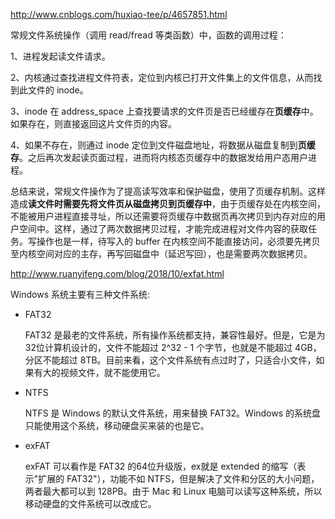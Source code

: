 
http://www.cnblogs.com/huxiao-tee/p/4657851.html

常规文件系统操作（调用 read/fread 等类函数）中，函数的调用过程：

1、进程发起读文件请求。

2、内核通过查找进程文件符表，定位到内核已打开文件集上的文件信息，从而找到此文件的 inode。

3、inode 在 address_space 上查找要请求的文件页是否已经缓存在**页缓存**中。如果存在，则直接返回这片文件页的内容。

4、如果不存在，则通过 inode 定位到文件磁盘地址，将数据从磁盘复制到**页缓存**。之后再次发起读页面过程，进而将内核态页缓存中的数据发给用户态用户进程。

总结来说，常规文件操作为了提高读写效率和保护磁盘，使用了页缓存机制。这样造成**读文件时需要先将文件页从磁盘拷贝到页缓存中**，由于页缓存处在内核空间，不能被用户进程直接寻址，所以还需要将页缓存中数据页再次拷贝到内存对应的用户空间中。这样，通过了两次数据拷贝过程，才能完成进程对文件内容的获取任务。写操作也是一样，待写入的 buffer 在内核空间不能直接访问，必须要先拷贝至内核空间对应的主存，再写回磁盘中（延迟写回），也是需要两次数据拷贝。


http://www.ruanyifeng.com/blog/2018/10/exfat.html

Windows 系统主要有三种文件系统:
- FAT32

  FAT32 是最老的文件系统，所有操作系统都支持，兼容性最好。但是，它是为32位计算机设计的，文件不能超过 2^32 - 1 个字节，也就是不能超过 4GB，分区不能超过 8TB。目前来看，这个文件系统有点过时了，只适合小文件，如果有大的视频文件，就不能使用它。

- NTFS

  NTFS 是 Windows 的默认文件系统，用来替换 FAT32。Windows 的系统盘只能使用这个系统，移动硬盘买来装的也是它。

- exFAT

  exFAT 可以看作是 FAT32 的64位升级版，ex就是 extended 的缩写（表示"扩展的 FAT32"），功能不如 NTFS，但是解决了文件和分区的大小问题，两者最大都可以到 128PB。由于 Mac 和 Linux 电脑可以读写这种系统，所以移动硬盘的文件系统可以改成它。


